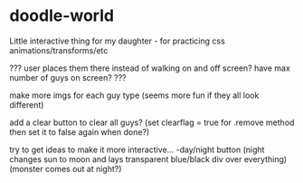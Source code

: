 # doodle-world
Little interactive thing for my daughter - for practicing css animations/transforms/etc




???
user places them there instead of walking on and off screen?
have max number of guys on screen?
???

make more imgs for each guy type (seems more fun if they all look different) 



add a clear button to clear all guys? (set clearflag = true for .remove method then set it to false again when done?)



try to get ideas to make it more interactive...
-day/night button (night changes sun to moon and lays transparent blue/black div over everything)
(monster comes out at night?)

